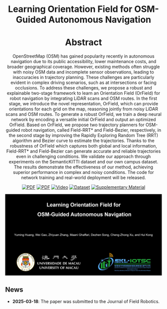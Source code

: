 <div align="center">
  
# Learning Orientation Field for OSM-Guided Autonomous Navigation
# Abstract

OpenStreetMap (OSM) has gained popularity recently in autonomous navigation due to its public accessibility, lower maintenance costs, and broader geographical coverage. However, existing methods often struggle with noisy OSM data and incomplete sensor observations, leading to inaccuracies in trajectory planning. These challenges are particularly evident in complex driving scenarios, such as at intersections or facing occlusions. To address these challenges, we propose a robust and explainable two-stage framework to learn an Orientation Field (OrField) for robot navigation by integrating LiDAR scans and OSM routes. In the first stage, we introduce the novel representation, OrField, which can provide orientations for each grid on the map, reasoning jointly from noisy LiDAR scans and OSM routes. To generate a robust OrField, we train a deep neural network by encoding a versatile initial OrField and output an optimized OrField. Based on OrField, we propose two trajectory planners for OSM-guided robot navigation, called Field-RRT* and Field-Bezier, respectively, in the second stage by improving the Rapidly Exploring Random Tree (RRT) algorithm and Bezier curve to estimate the trajectories. Thanks to the robustness of OrField which captures both global and local information, Field-RRT* and Field-Bezier can generate accurate and reliable trajectories even in challenging conditions. We validate our approach through experiments on the SemanticKITTI dataset and our own campus dataset. The results demonstrate the effectiveness of our method, achieving superior performance in complex and noisy conditions. The code for network training and real-world deployment will be released.

<a href="https://"><img src='https://img.shields.io/badge/PDF-IEEE%20Xplore-purple' alt='PDF'></a>
<a href="https://"><img src='https://img.shields.io/badge/PDF-arXiv-lightgreen' alt='PDF'></a>
<a href="https://"><img src='https://img.shields.io/badge/Video-YouTube-blue' alt='Video'></a>
<a href="https://"><img src='https://img.shields.io/badge/Dataset-red' alt='Dataset'></a>
<a href="https://"><img src='https://img.shields.io/badge/Supplementary%20Material-pink' alt='Supplementary Material'></a>

</div>

[![Learning Orientation Field for OSM-Guided Autonomous Navigation](cover.jpg)](https://youtu.be/nGqufhbP2NQ "Learning Orientation Field for OSM-Guided Autonomous Navigation")

## News
- **2025-03-18**: The paper was submitted to the Journal of Field Robotics. 
